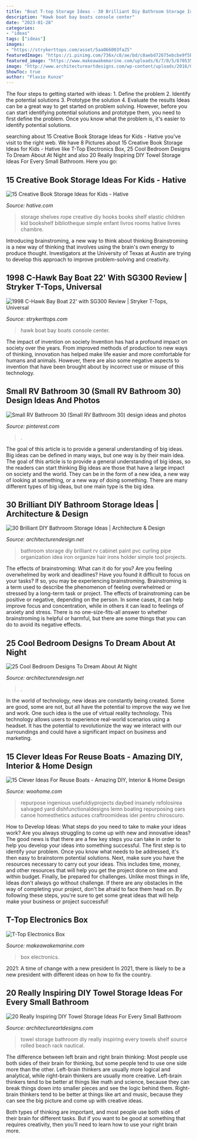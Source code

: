 ```yaml
---
title: "Boat T-top Storage Ideas - 30 Brilliant Diy Bathroom Storage Ideas"
description: "Hawk boat bay boats console center"
date: "2023-01-28"
categories:
- "ideas"
tags: ["ideas"]
images:
- "https://strykerttops.com/asset/5aa066003fa25"
featuredImage: "https://i.pinimg.com/736x/c8/ae/bd/c8aebd72675ebcbe9f5b05af32ae28cc.jpg"
featured_image: "https://www.makeawakemarine.com/uploads/6/7/0/5/6705350/s161220491629634144_p22_i13_w720.jpeg"
image: "http://www.architectureartdesigns.com/wp-content/uploads/2016/06/11.jpg"
ShowToc: true
author: "Flavio Kunze"
---
```



The four steps to getting started with ideas: 1. Define the problem 2. Identify the potential solutions 3. Prototype the solution 4. Evaluate the results
Ideas can be a great way to get started on problem solving. However, before you can start identifying potential solutions and prototype them, you need to first define the problem. Once you know what the problem is, it's easier to identify potential solutions.

	

		
searching about 15 Creative Book Storage Ideas for Kids - Hative you've visit to the right web. We have 8 Pictures about 15 Creative Book Storage Ideas for Kids - Hative like T-Top Electronics Box, 25 Cool Bedroom Designs To Dream About At Night and also 20 Really Inspiring DIY Towel Storage Ideas For Every Small Bathroom. Here you go:
		
    
## 15 Creative Book Storage Ideas For Kids - Hative

<img loading=lazy src="http://hative.com/wp-content/uploads/2014/11/book-storage/7-book-shelves-with-hooks-and-elastic-rope.jpg" onerror="this.onerror=null;this.src='https://tse2.mm.bing.net/th?id=OIP.B0AXKWyBVmloq--FMa5ZigHaLH&amp;pid=15.1';" alt="15 Creative Book Storage Ideas for Kids - Hative">

_Source: hative.com_

>storage shelves rope creative diy hooks books shelf elastic children kid bookshelf bibliotheque simple enfant livros rooms hative livres chambre. 

	

Introducing brainstroming, a new way to think about thinking
Brainstroming is a new way of thinking that involves using the brain's own energy to produce thought. Investigators at the University of Texas at Austin are trying to develop this approach to improve problem-solving and creativity.

    
## 1998 C-Hawk Bay Boat 22&#039; With SG300 Review | Stryker T-Tops, Universal

<img loading=lazy src="https://strykerttops.com/asset/5aa066003fa25" onerror="this.onerror=null;this.src='https://tse4.mm.bing.net/th?id=OIP.qXflhR0j2jiB-dtNLPg31wHaFj&amp;pid=15.1';" alt="1998 C-Hawk Bay Boat 22&#039; with SG300 Review | Stryker T-Tops, Universal">

_Source: strykerttops.com_

>hawk boat bay boats console center. 

	

The impact of invention on society
Invention has had a profound impact on society over the years. From improved methods of production to new ways of thinking, innovation has helped make life easier and more comfortable for humans and animals. However, there are also some negative aspects to invention that have been brought about by incorrect use or misuse of this technology.

    
## Small RV Bathroom 30 (Small RV Bathroom 30) Design Ideas And Photos

<img loading=lazy src="https://i.pinimg.com/736x/c8/ae/bd/c8aebd72675ebcbe9f5b05af32ae28cc.jpg" onerror="this.onerror=null;this.src='https://tse3.mm.bing.net/th?id=OIP.YOwi5UliG3mvLiD6xPSMHgHaLp&amp;pid=15.1';" alt="Small RV Bathroom 30 (Small RV Bathroom 30) design ideas and photos">

_Source: pinterest.com_

>. 

	

The goal of this article is to provide a general understanding of big ideas. Big ideas can be defined in many ways, but one way is by their main idea. The goal of this article is to provide a general understanding of big ideas, so the readers can start thinking
Big ideas are those that have a large impact on society and the world. They can be in the form of a new idea, a new way of looking at something, or a new way of doing something. There are many different types of big ideas, but one main type is the big idea.

    
## 30 Brilliant DIY Bathroom Storage Ideas | Architecture &amp; Design

<img loading=lazy src="http://cdn.architecturendesign.net/wp-content/uploads/2014/08/diy-bathroom-storage-ideas-9.jpg" onerror="this.onerror=null;this.src='https://tse1.mm.bing.net/th?id=OIP.4Jseytr6HZz8KlOgPXvwLAHaJH&amp;pid=15.1';" alt="30 Brilliant DIY Bathroom Storage Ideas | Architecture &amp; Design">

_Source: architecturendesign.net_

>bathroom storage diy brilliant rv cabinet paint pvc curling pipe organization idea iron organize hair irons holder simple tool projects. 

	

The effects of brainstroming: What can it do for you?
Are you feeling overwhelmed by work and deadlines? Have you found it difficult to focus on your tasks? If so, you may be experiencing brainstroming. Brainstroming is a term used to describe the phenomenon of feeling overwhelmed or stressed by a long-term task or project. The effects of brainstroming can be positive or negative, depending on the person. In some cases, it can help improve focus and concentration, while in others it can lead to feelings of anxiety and stress. There is no one-size-fits-all answer to whether brainstroming is helpful or harmful, but there are some things that you can do to avoid its negative effects.

    
## 25 Cool Bedroom Designs To Dream About At Night

<img loading=lazy src="https://cdn.architecturendesign.net/wp-content/uploads/2014/09/23-cool-teenage-bedroom-sail-theme.jpg" onerror="this.onerror=null;this.src='https://tse1.mm.bing.net/th?id=OIP.OxBe1JL5uJlDrtPrRdRg-QHaEu&amp;pid=15.1';" alt="25 Cool Bedroom Designs To Dream About At Night">

_Source: architecturendesign.net_

>. 

	

In the world of technology, new ideas are constantly being created. Some are good, some are not, but all have the potential to improve the way we live and work. One such idea is the use of virtual reality technology. This technology allows users to experience real-world scenarios using a headset. It has the potential to revolutionize the way we interact with our surroundings and could have a significant impact on business and marketing.

    
## 15 Clever Ideas For Reuse Boats - Amazing DIY, Interior &amp; Home Design

<img loading=lazy src="https://www.woohome.com/wp-content/uploads/2013/08/reuse-old-boat-4-1.jpg" onerror="this.onerror=null;this.src='https://tse1.mm.bing.net/th?id=OIP.ODlo61a26HwKNlyD3BdpswHaKW&amp;pid=15.1';" alt="15 Clever Ideas For Reuse Boats - Amazing DIY, Interior &amp; Home Design">

_Source: woohome.com_

>repurpose ingenious usefuldiyprojects daybed insanely refolosirea salvaged yard dishfunctionaldesigns lemn boating repurposing oars canoe homesthetics astuces craftroomideas idei pentru chiroscuro. 

	

How to Develop Ideas: What steps do you need to take to make your ideas work?
Are you always struggling to come up with new and innovative ideas? The good news is that there are a few key steps you can take in order to help you develop your ideas into something successful. The first step is to identify your problem. Once you know what needs to be addressed, it's then easy to brainstorm potential solutions. Next, make sure you have the resources necessary to carry out your ideas. This includes time, money, and other resources that will help you get the project done on time and within budget. Finally, be prepared for challenges. Unlike most things in life, Ideas don't always go without challenge. If there are any obstacles in the way of completing your project, don't be afraid to face them head on. By following these steps, you're sure to get some great ideas that will help make your business or project successful!

    
## T-Top Electronics Box

<img loading=lazy src="https://www.makeawakemarine.com/uploads/6/7/0/5/6705350/s161220491629634144_p22_i13_w720.jpeg" onerror="this.onerror=null;this.src='https://tse2.mm.bing.net/th?id=OIP.fHPmEmnzoveg0RHT3cpdQgHaJ4&amp;pid=15.1';" alt="T-Top Electronics Box">

_Source: makeawakemarine.com_

>box electronics. 

	

2021: A time of change with a new president
In 2021, there is likely to be a new president with different ideas on how to fix the country.

    
## 20 Really Inspiring DIY Towel Storage Ideas For Every Small Bathroom

<img loading=lazy src="http://www.architectureartdesigns.com/wp-content/uploads/2016/06/11.jpg" onerror="this.onerror=null;this.src='https://tse1.mm.bing.net/th?id=OIP.upK8e_UTO5Lv-hBNFGb0zwHaLe&amp;pid=15.1';" alt="20 Really Inspiring DIY Towel Storage Ideas For Every Small Bathroom">

_Source: architectureartdesigns.com_

>towel storage bathroom diy really inspiring every towels shelf source rolled beach rack nautical. 

	

The difference between left brain and right brain thinking:
Most people use both sides of their brain for thinking, but some people tend to use one side more than the other. Left-brain thinkers are usually more logical and analytical, while right-brain thinkers are usually more creative.
Left-brain thinkers tend to be better at things like math and science, because they can break things down into smaller pieces and see the logic behind them. Right-brain thinkers tend to be better at things like art and music, because they can see the big picture and come up with creative ideas.

Both types of thinking are important, and most people use both sides of their brain for different tasks. But if you want to be good at something that requires creativity, then you’ll need to learn how to use your right brain more.

